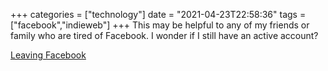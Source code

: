 +++
categories = ["technology"]
date = "2021-04-23T22:58:36"
tags = ["facebook","indieweb"]
+++
This may be helpful to any of my friends or family who are tired of Facebook. I wonder if I still have an active account?

[Leaving Facebook](https://aaronparecki.com/2020/06/14/14/how-to-leave-facebook)

